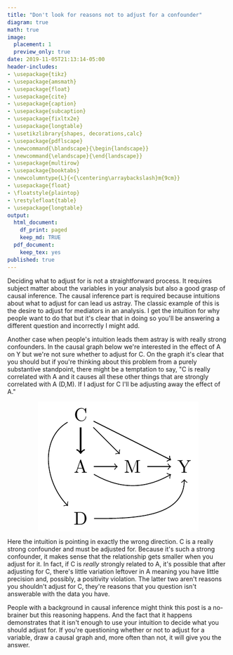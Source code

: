 ```yaml
---
title: "Don't look for reasons not to adjust for a confounder"
diagram: true
math: true
image:
  placement: 1
  preview_only: true
date: 2019-11-05T21:13:14-05:00
header-includes:
- \usepackage{tikz}
- \usepackage{amsmath}
- \usepackage{float}
- \usepackage{cite}
- \usepackage{caption}
- \usepackage{subcaption}
- \usepackage{fixltx2e}
- \usepackage{longtable}
- \usetikzlibrary{shapes, decorations,calc}
- \usepackage{pdflscape}
- \newcommand{\blandscape}{\begin{landscape}}
- \newcommand{\elandscape}{\end{landscape}}
- \usepackage{multirow}
- \usepackage{booktabs}
- \newcolumntype{L}{<{\centering\arraybackslash}m{9cm}}
- \usepackage{float}
- \floatstyle{plaintop}
- \restylefloat{table}
- \usepackage{longtable}
output:
  html_document:
    df_print: paged
    keep_md: TRUE
  pdf_document:
    keep_tex: yes
published: true
---
```


Deciding what to adjust for is not a straightforward process. It requires subject matter about the variables in your analysis but also a good grasp of causal inference. The causal inference part is required because intuitions about what to adjust for can lead us astray. The classic example of this is the desire to adjust for mediators in an analysis. I get the intuition for why people want to do that but it's clear that in doing so you'll be answering a different question and incorrectly I might add.

Another case when people's intuition leads them astray is with really strong confounders. In the causal graph below we're interested in the effect of A on Y but we're not sure whether to adjust for C. On the graph it's clear that you should but if you're thinking about this problem from a purely substantive standpoint, there might be a temptation to say, "C is really correlated with A and it causes all these other things that are strongly correlated with A (D,M). If I adjust for C I'll be adjusting away the effect of A." 

<img src="unnamed-chunk-1-1.png" style="display: block; margin: auto;" />

Here the intuition is pointing in exactly the wrong direction. C is a really strong confounder and must be adjusted for. Because it's such a strong confounder, it makes sense that the relationship gets smaller when you adjust for it. In fact, if C is _really_ strongly related to A, it's possible that after adjusting for C, there's little variation leftover in A meaning you have little precision and, possibly, a positivity violation. The latter two aren't reasons you shouldn't adjust for C, they're reasons that you question isn't answerable with the data you have.

People with a background in causal inference might think this post is a no-brainer but this reasoning happens. And the fact that it happens demonstrates that it isn't enough to use your intuition to decide what you should adjust for. If you're questioning whether or not to adjust for a variable, draw a causal graph and, more often than not, it will give you the answer.


